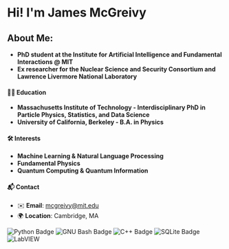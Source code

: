 # Hi! I'm James McGreivy

## About Me:
- **PhD student at the Institute for Artificial Intelligence and Fundamental Interactions @ MIT**
- **Ex researcher for the Nuclear Science and Security Consortium and Lawrence Livermore National Laboratory**
#### 🧑‍🎓 Education
- **Massachusetts Institute of Technology - Interdisciplinary PhD in Particle Physics, Statistics, and Data Science**
- **University of California, Berkeley - B.A. in Physics**
#### 🛠️ Interests
- **Machine Learning & Natural Language Processing**
- **Fundamental Physics**
- **Quantum Computing & Quantum Information**
#### 📬 Contact
- ✉️ **Email**: [mcgreivy@mit.edu](mailto:mcgreivy@mit.edu)
- 🌍 **Location**: Cambridge, MA

![Python Badge](https://img.shields.io/badge/Python-3776AB?logo=python&logoColor=fff&style=for-the-badge) ![GNU Bash Badge](https://img.shields.io/badge/GNU%20Bash-4EAA25?logo=gnubash&logoColor=fff&style=for-the-badge) ![C++ Badge](https://img.shields.io/badge/C%2B%2B-00599C?logo=cplusplus&logoColor=fff&style=for-the-badge) ![SQLite Badge](https://img.shields.io/badge/SQLite-003B57?logo=sqlite&logoColor=fff&style=for-the-badge) ![LabVIEW](https://img.shields.io/badge/LabVIEW-FFDB00?logo=labview&logoColor=000&style=for-the-badge)
